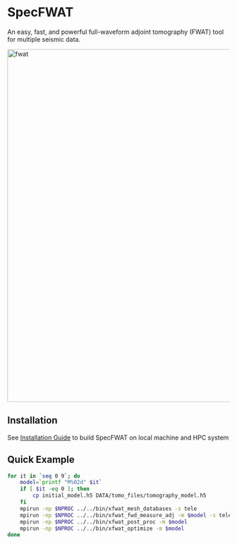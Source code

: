 # SpecFWAT

 An easy, fast, and powerful full-waveform adjoint tomography (FWAT) tool for multiple seismic data.

<img width="800" height="800" alt="fwat" src="https://github.com/user-attachments/assets/7e899d48-db6a-4d6a-bf5e-7c219f916943" />

## Installation

See [Installation Guide](https://specfwat.xumijian.me/docs/installation/download) to build SpecFWAT on local machine and HPC system

## Quick Example

```bash
for it in `seq 0 9`; do
    model=`printf "M%02d" $it`
    if [ $it -eq 0 ]; then
        cp initial_model.h5 DATA/tomo_files/tomography_model.h5
    fi
    mpirun -np $NPROC ../../bin/xfwat_mesh_databases -s tele
    mpirun -np $NPROC ../../bin/xfwat_fwd_measure_adj -m $model -s tele -r 3
    mpirun -np $NPROC ../../bin/xfwat_post_proc -m $model
    mpirun -np $NPROC ../../bin/xfwat_optimize -m $model
done
```

